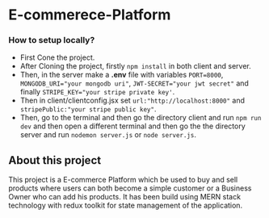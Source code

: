 # E-commerece-Platform

### How to setup locally?

- First Cone the project.
- After Cloning the project, firstly `npm install` in both client and server.
- Then, in the server make a **.env** file with variables `PORT=8000`, `MONGODB_URI="your mongodb uri"`, `JWT-SECRET="your jwt secret"` and finally `STRIPE_KEY="your stripe private key'`.
- Then in client/clientconfig.jsx set `url:"http://localhost:8000"` and `stripePublic:"your stripe public key"`.
- Then, go to the terminal and then go the directory client and run `npm run dev` and then open a different terminal and then go the the directory server and run `nodemon server.js` or `node server.js`.

## About this project

This project is a E-commerce Platform which be used to buy and sell products where users can both become a simple customer or a Business Owner who can add his products. It has been build using MERN stack technology with redux toolkit for state management of the application.
